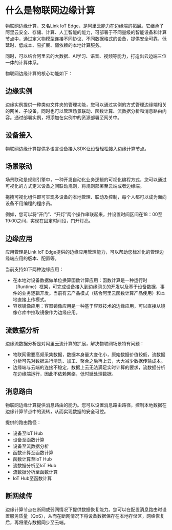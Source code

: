 # 什么是物联网边缘计算

物联网边缘计算，又名Link IoT Edge，是阿里云能力在边缘端的拓展。它继承了阿里云安全、存储、计算、人工智能的能力，可部署于不同量级的智能设备和计算节点中，通过定义物模型连接不同协议、不同数据格式的设备，提供安全可靠、低延时、低成本、易扩展、弱依赖的本地计算服务。

同时，可以结合阿里云的大数据、AI学习、语音、视频等能力，打造出云边端三位一体的计算体系。

物联网边缘计算的核心功能如下：

## 边缘实例

边缘实例提供一种类似文件夹的管理功能，您可以通过实例的方式管理边缘端相关的网关、子设备，同时也可以管理场景联动、函数计算、流数据分析和消息路由内容。通过部署实例，将添加在实例中的资源部署至网关中。

## 设备接入

物联网边缘计算提供多语言设备接入SDK让设备轻松接入边缘计算节点。

## 场景联动

场景联动是规则引擎中，一种开发自动化业务逻辑的可视化编程方式，您可以通过可视化的方式定义设备之间联动规则，将规则部署至云端或者边缘端。

拖拽可视化组件即可实现多设备的本地管理、联动及控制，每个人都可以成为面向设备不用编程的程序员。

例如，您可以将“开门”、“开灯”两个操作串联起来，并设置时间区间在18：00至19:00之间，实现在固定时间段，门开灯亮。

## 边缘应用

应用管理是Link IoT Edge提供的边缘应用管理能力，可以帮助您标准化的管理边缘端应用的版本、配置等。

当前支持如下两种边缘应用：

-   在本地对设备数据做单位换算函数计算应用：函数计算是一种运行时（Runtime）框架，可完成设备接入到边缘网关的开发以及基于设备数据、事件的业务逻辑开发。当前有云产品模式（结合阿里云函数计算产品使用）和本地直接上传模式。
-   容器镜像应用：容器镜像应用是一种基于容器技术的边缘应用，可以直接从镜像仓库中拉取镜像作为边缘应用。

## 流数据分析

边缘流数据分析是对阿里云流计算的扩展，解决物联网场景特有问题：

-   物联网需要高频采集数据，数据本身量大变化小，原始数据价值较低，流数据分析可先对数据进行清洗、加工、聚合之后再上云，大大减少数据传输成本。
-   边缘端与云端的连接不稳定，数据上云无法满足实时计算的要求，流数据分析在边缘端运行，因此不依赖网络，低时延处理数据。

## 消息路由

物联网边缘计算提供消息路由的能力。您可以设置消息路由路径，控制本地数据在边缘计算节点中的流转，从而实现数据的安全可控。

提供的路由路径：

-   设备至IoT Hub
-   设备至函数计算
-   设备至流数据分析
-   函数计算至函数计算
-   函数计算至IoT Hub
-   流数据分析至IoT Hub
-   流数据分析至函数计算
-   IoT Hub至函数计算

## 断网续传

边缘计算节点在断网或弱网情况下提供数据恢复能力。您可以在配置消息路由时设置服务质量（QoS），从而在断网情况下将设备数据保存在本地存储区，网络恢复后，再将缓存数据同步至云端。

